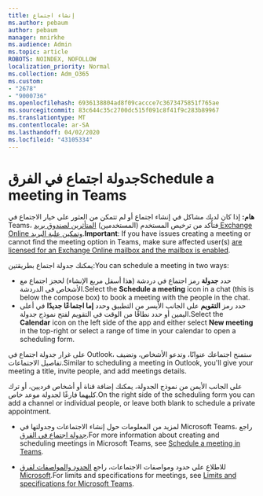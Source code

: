 ```yaml
---
title: إنشاء اجتماع
ms.author: pebaum
author: pebaum
manager: mnirkhe
ms.audience: Admin
ms.topic: article
ROBOTS: NOINDEX, NOFOLLOW
localization_priority: Normal
ms.collection: Adm_O365
ms.custom:
- "2678"
- "9000736"
ms.openlocfilehash: 6936138804ad8f09caccce7c3673475851f765ae
ms.sourcegitcommit: 83c644c35c2700dc515f091c8f41f9c283b89967
ms.translationtype: MT
ms.contentlocale: ar-SA
ms.lasthandoff: 04/02/2020
ms.locfileid: "43105334"
---
```

# <a name="schedule-a-meeting-in-teams"></a><span data-ttu-id="81386-102">جدولة اجتماع في الفرق</span><span class="sxs-lookup"><span data-stu-id="81386-102">Schedule a meeting in Teams</span></span>

<span data-ttu-id="81386-103">**هام:** إذا كان لديك مشاكل في إنشاء اجتماع أو لم تتمكن من العثور على خيار الاجتماع في Teams، فتأكد من ترخيص المستخدم (المستخدمين) [المتأثرين لصندوق بريد Exchange Online وتمكين علبة البريد](https://docs.microsoft.com/exchange/recipients-in-exchange-online/create-user-mailboxes).</span><span class="sxs-lookup"><span data-stu-id="81386-103">**Important**: If you have issues creating a meeting or cannot find the meeting option in Teams, make sure affected user(s) [are licensed for an Exchange Online mailbox and the mailbox is enabled](https://docs.microsoft.com/exchange/recipients-in-exchange-online/create-user-mailboxes).</span></span>

<span data-ttu-id="81386-104">يمكنك جدولة اجتماع بطريقتين:</span><span class="sxs-lookup"><span data-stu-id="81386-104">You can schedule a meeting in two ways:</span></span> 

- <span data-ttu-id="81386-105">حدد **جدولة** رمز اجتماع في دردشة (هذا أسفل مربع الإنشاء) لحجز اجتماع مع الأشخاص في الدردشة.</span><span class="sxs-lookup"><span data-stu-id="81386-105">Select the **Schedule a meeting** icon in a chat (this is below the compose box) to book a meeting with the people in the chat.</span></span>
- <span data-ttu-id="81386-106">حدد رمز **التقويم** على الجانب الأيسر من التطبيق وحدد **إما اجتماعًا جديدًا** في أعلى اليمين أو حدد نطاقًا من الوقت في التقويم لفتح نموذج جدولة.</span><span class="sxs-lookup"><span data-stu-id="81386-106">Select the **Calendar** icon on the left side of the app and either select **New meeting** in the top-right or select a range of time in your calendar to open a scheduling form.</span></span>

<span data-ttu-id="81386-107">على غرار جدولة اجتماع في Outlook، ستمنح اجتماعك عنوانًا، وتدعو الأشخاص، وتضيف تفاصيل الاجتماعات.</span><span class="sxs-lookup"><span data-stu-id="81386-107">Similar to scheduling a meeting in  Outlook, you'll give your meeting a title, invite people, and add meetings details.</span></span>

<span data-ttu-id="81386-108">على الجانب الأيمن من نموذج الجدولة، يمكنك إضافة قناة أو أشخاص فرديين، أو ترك كليهما فارغًا لجدولة موعد خاص.</span><span class="sxs-lookup"><span data-stu-id="81386-108">On the right side of the scheduling form you can add a channel or individual people, or leave both blank to schedule a private appointment.</span></span>

- <span data-ttu-id="81386-109">لمزيد من المعلومات حول إنشاء الاجتماعات وجدولتها في Microsoft Teams، راجع [جدولة اجتماع في الفرق](https://support.office.com/article/Schedule-a-meeting-in-Teams-943507a9-8583-4c58-b5d2-8ec8265e04e5).</span><span class="sxs-lookup"><span data-stu-id="81386-109">For more information about creating and scheduling meetings in Microsoft Teams, see [Schedule a meeting in Teams](https://support.office.com/article/Schedule-a-meeting-in-Teams-943507a9-8583-4c58-b5d2-8ec8265e04e5).</span></span>

- <span data-ttu-id="81386-110">للاطلاع على حدود ومواصفات الاجتماعات، راجع [الحدود والمواصفات لفرق Microsoft](https://docs.microsoft.com/microsoftteams/limits-specifications-teams#meetings-and-calls).</span><span class="sxs-lookup"><span data-stu-id="81386-110">For limits and specifications for meetings, see [Limits and specifications for Microsoft Teams](https://docs.microsoft.com/microsoftteams/limits-specifications-teams#meetings-and-calls).</span></span>
